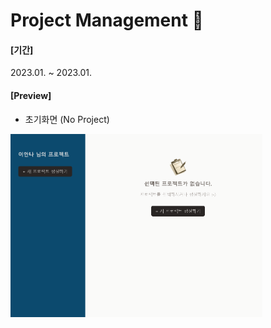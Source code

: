 # Project Management 📝
#### [기간]
2023.01. ~ 2023.01.

#### [Preview]
- 초기화면 (No Project)
<img src="./README_img/NoProject.png" width="80%">
